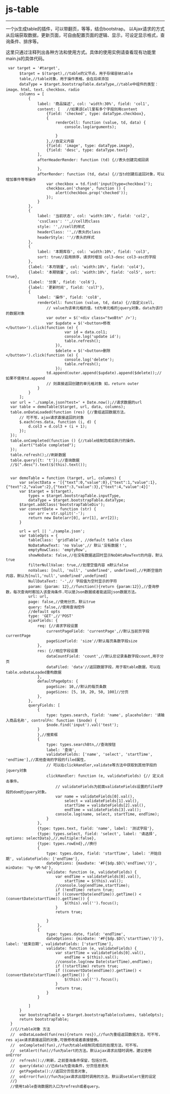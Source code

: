 # js-table
---
一个js生成table的插件，可以带翻页，等等，结合bootstrap。
以Ajax请求的方式从后端获取数据，更新页面，可自由配置页面的逻辑、显示，可设定显示格式，查询条件、排序等。


这里只通过注释列出各种方法和使用方式。具体的使用实例请查看现有功能里main.js的具体代码。


     var target = '#target',
          $target = $(target),//table的父节点，用于存储容纳table
          table,//table对象，用于操作表格，会在后续添加
          dataType = $target.bootstrapTable.dataType,//table中组件的类型：image、html、text、checkbox、radio
          columns = [
              {
                  label: '商品描述', col: 'width:30%', field: 'col1',
                  content: [   //如果该Cell里有多个字段则用content
                      {field: 'checked', type: dataType.checkbox},
                      {
                          renderCell: function (value, td, data) {
                              console.log(arguments);
      
                          }
                      },//自定义内容
                      {field: 'image', type: dataType.image},
                      {field: 'desc', type: dataType.text}
                  ],
                  afterHeaderRender: function (td) {//表头创建完成回调
      
                  },
                  afterRender: function (td, data) {//当td创建后返回对象，可以增加事件等等操作
                      var checkbox = td.find('input[type=checkbox]');
                      checkbox.on('change', function () {
                          alert(checkbox.prop('checked'));
                      });
                  }
              },
              {
                  label: '当前状态', col: 'width:10%', field: 'col2',
                  'cssClass': '',//cell的class
                  style: '',//cell的样式
                  headerClass: '',//表头的class
                  headerStyle: ''//表头的样式
              },
              {
                  label: '本期库存', col: 'width:10%', field: 'col3',
                  sort: true//启用排序，请求时增加 col3-desc col3-asc的字段
              },
              {label: '本月销量', col: 'width:10%', field: 'col4'},
              {label: '本期销量', col: 'width:10%', field: 'col5', sort: true},
              {label: '分类', field: 'col6'},
              {label: '更新时间', field: 'col7'},
              {
                  label: '操作', field: 'col8',
                  renderCell: function (value, td, data) {//自定义cell，
                      // value为该单元格的值，td为单元格的jquery对象，data为该行的数据对象
                      var outer = $('<div class="twoBtn" />');
                      var $update = $('<button>修改</button>').click(function (e) {
                              var id = data.col1;
                              console.log('update id');
                              table.refresh();
                          }),
                          $delete = $('<button>删除</button>').click(function (e) {
                              console.log('delete');
                              table.refresh();
                          });
                      td.append(outer.append($update).append($delete));//如果不使用td.append
                      // 则直接返回创建的单元格对象 如，return outer
                  }
              }
          ];
      var url = './sample.json?test=' + Date.now();//请求数据的url
      var table = demoTable($target, url, data, columns);
      table.onDataLoaded(function (res) {//重组返回数据方法，
          // 可不写，ajax请求直接返回的对象
          $.each(res.data, function (i, d) {
              d.col3 = d.col3 + (i + 1);
          });
      });
      table.onCompleted(function () {//table绘制完成后执行的操作。
          alert("table completed");
      });
      table.refresh();//刷新数据
      table.query({t: 't'});//查询数据
      //$(".desc").text($(this).text());
      
      
      var demoTable = function (target, url, columns) {
          var selectData = '[{"text":0,"value":0},{"text":1,"value":1},{"text":2,"value":2},{"text":3,"value":3},{"text":4,"value":4}]'
          var $target = $(target),
              types = $target.bootstrapTable.inputType,
              dataType = $target.bootstrapTable.dataType;
          $target.addClass('bootstrapTableDiv');
          var convertDate = function (str) {
              var arr = str.split('-');
              return new Date(arr[0], arr[1], arr[2]);
          }
      
          url = url || './sample.json';
          var tableOpts = {
              tableClass: 'gridTable', //default table class
              NoDataRowText: 'no Value',// 默认'没有数据！',
              emptyRowClass: 'emptyRow',
              showNoData: false,//在没有数据返回时显示NoDAtaRowText的内容，默认true
              filterNullValue: true,//处理空值内容 m默认false
              noValues: [null, 'null', 'undefined', undefined],//判断空值的内容，默认为[null,'null','undefined',undefined]
              NullDataText: '-',// 字段值为空时显示的字符
              param: {param: 12},//function(){return {param:12}},//查询参数，每次查询时都加入该查询条件.可以是Json数据或者能返回json数据方法。
              url: url,
              page: false,//使用分页，默认true
              query: false,//使用查询控件
              //default opts
              type: 'GET',//'POST'
              ajaxFields: {
                  req: {//请求字段设置
                      currentPageField: 'currentPage',//默认当前页字段currentPage
                      pageSizeField: 'size'//默认每页条数字段size
                  },
                  res: {//相应字段设置
                      dataCountField: 'count',//默认总记录条数字段count,用于分页
                      dataFiled: 'data'//返回数据字段，用于取table数据，可以在table.onDataLoaded重构数据
                  },
                  defaultPageOpts: {
                      pageSize: 10,//默认的每页条数
                      pageSizes: [5, 10, 20, 50, 100]//分页
                  },
              },
              queryFields: [
                  {
                      type: types.search, field: 'name', placeholder: '请输入商品名称', controlFn: function ($node) {
                      $node.find('input').val('test');
                  }
                  },//搜索框
                  {
                      type: types.searchBtn,//查询按钮
                      label: '查询',
                      validateFields: ['name', 'select', 'startTime', 'endTime'],//其他查询的字段的filed属性，
                      // 可以在clickHandler,validate等方法中获取到其他字段的jquery对象
                      clickHandler: function (e, validateFields) {// 定义点击事件。
                          // validateFields为前面validateFields设置的filed字段的dom的jquery对象。
                          var name = validateFields[0].val(),
                              select = validateFields[1].val(),
                              startTime = validateFields[2].val(),
                              endTime = validateFields[3].val();
                          console.log(name, select, startTime, endTime);
                      }
                  },
                  {type: types.text, field: 'name', label: '测试字段'},
                  {type: types.select, field: 'select', label: '请选择', options: selectData},//,multiple:false},
                  {type: types.rowEnd},//换行
                  {
                      type: types.date, field: 'startTime', label: '开始日期', validateFields: ['endTime'],
                      dateOptions: {maxDate: '#F{$dp.$D(\'endTime\')}', minDate: '%y-%M-%d'},
                      validate: function (e, validateFields) {
                          var endTime = validateFields[0].val(),
                              startTime = $(this).val();
                          //console.log(endTime,startTime);
                          if (!endTime) return true;
                          if ((convertDate(endTime)).getTime() < (convertDate(startTime)).getTime()) {
                              $(this).val('').focus();
                          }
                          return true;
      
                      }
                  },
                  {
                      type: types.date, field: 'endTime',
                      dateOptions: {minDate: '#F{$dp.$D(\'startTime\')}'}, label: '结束日期', validateFields: ['startTime'],
                      validate: function (e, validateFields) {
                          var startTime = validateFields[0].val(),
                              endTime = $(this).val();
                          //console.log(new Date(startTime),endTime);
                          if (!startTime) return true;
                          if ((convertDate(endTime)).getTime() < (convertDate(startTime)).getTime()) {
                              $(this).val('').focus();
                          }
                          return true;
                      }
                  }
      
              ]
          }
          var bootstrapTable = $target.bootstrapTable(columns, tableOpts);
          return bootstrapTable;
      }
      //{//table对象 方法
      //  onDataLoaded(fun(res){return res}),//fun为重组返回数据方法，可不写，res ajax请求直接返回的对象,可做修改或者直接替换。
      //  onCompleted(fun),//fun为table绘制完成后的处理方法，可不写。
      //  setAlert(fun)//fun为alert的方法。默认ajax请求出错时调用，建议使用onError
      //  refresh()://刷新，之前查询条件保留，包括分页。
      //  query(data)://已data为查询条件，分页信息丢失
      //  getPageData()://返回分页信息对象,
      //  onError(fun)//fun为ajax请求出错时调用的方法，默认调setAlert里的设定
      //}
      //使用table查询数据的入口为refresh或者query。
 